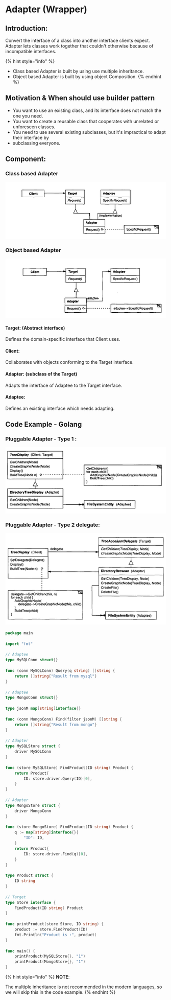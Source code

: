 # Adapter  \(Wrapper\)

## Introduction:

Convert the interface of a class into another interface clients expect.  Adapter lets classes work together that couldn't otherwise because of incompatible interfaces.

{% hint style="info" %}
* Class based Adapter is built by using use multiple inheritance.
* Object based Adapter is built by using object Composition.
{% endhint %}



## Motivation & When should use builder pattern

* You want to use an existing class, and its interface does not match the one you need.
* You want to create a reusable class that cooperates with unrelated or unforeseen classes.
* You need to use several existing subclasses, but it's impractical to adapt their interface by 
* subclassing everyone.

## Component:

### Class based Adapter

![](../.gitbook/assets/ying-mu-kuai-zhao-20180506-xia-wu-12.10.12.png)



### Object based Adapter

![](../.gitbook/assets/ying-mu-kuai-zhao-20180506-xia-wu-12.11.25.png)

#### Target: \(Abstract interface\)

Defines the domain-specific interface that Client uses.

#### Client:

Collaborates with objects conforming to the Target interface.

#### Adapter: \(subclass of the Target\)

Adapts the interface of Adaptee to the Target interface.

#### Adaptee:

Defines an existing interface which needs adapting.



## Code Example - Golang

### Pluggable Adapter - Type 1 :

![](../.gitbook/assets/ying-mu-kuai-zhao-20180506-xia-wu-3.08.37.png)

### Pluggable Adapter - Type 2 delegate:

![](../.gitbook/assets/ying-mu-kuai-zhao-20180506-xia-wu-3.27.39.png)



```go
package main

import "fmt"

// Adaptee
type MySQLConn struct{}

func (conn MySQLConn) Query(q string) []string {
	return []string{"Result from mysql"}
}

// Adaptee
type MongoConn struct{}

type jsonM map[string]interface{}

func (conn MongoConn) Find(filter jsonM) []string {
	return []string{"Result from mongo"}
}

// Adapter
type MySQLStore struct {
	driver MySQLConn
}

func (store MySQLStore) FindProduct(ID string) Product {
	return Product{
		ID: store.driver.Query(ID)[0],
	}
}

// Adapter
type MongoStore struct {
	driver MongoConn
}

func (store MongoStore) FindProduct(ID string) Product {
	q := map[string]interface{}{
		"ID": ID,
	}
	return Product{
		ID: store.driver.Find(q)[0],
	}
}

type Product struct {
	ID string
}

// Target
type Store interface {
	FindProduct(ID string) Product
}

func printProduct(store Store, ID string) {
	product := store.FindProduct(ID)
	fmt.Println("Product is :", product)
}

func main() {
	printProduct(MySQLStore{}, "1")
	printProduct(MongoStore{}, "1")
}

```

{% hint style="info" %}
**NOTE**:

The multiple inheritance is not recommended in the modern languages, so we will skip this in the code example.
{% endhint %}





